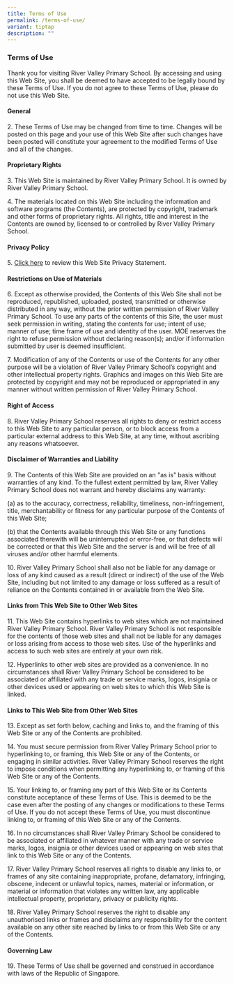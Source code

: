 ```yaml
---
title: Terms of Use
permalink: /terms-of-use/
variant: tiptap
description: ""
---
```

<h3><strong>Terms of Use</strong></h3>
<p>Thank you for visiting River Valley Primary School. By accessing and using
this Web Site, you shall be deemed to have accepted to be legally bound
by these Terms of Use. If you do not agree to these Terms of Use, please
do not use this Web Site.</p>
<h4>General</h4>
<p>2. These Terms of Use may be changed from time to time. Changes will be
posted on this page and your use of this Web Site after such changes have
been posted will constitute your agreement to the modified Terms of Use
and all of the changes.</p>
<h4>Proprietary Rights</h4>
<p></p>
<p>3. This Web Site is maintained by River Valley Primary School. It is owned
by River Valley Primary School.</p>
<p>4. The materials located on this Web Site including the information and
software programs (the Contents), are protected by copyright, trademark
and other forms of proprietary rights. All rights, title and interest in
the Contents are owned by, licensed to or controlled by River Valley Primary
School.</p>
<p></p>
<h4>Privacy Policy</h4>
<p>5. <a href="https://www.rivervalleypri.moe.edu.sg/privacy/" rel="noopener nofollow" target="_blank">Click here</a> to
review this Web Site Privacy Statement.</p>
<p></p>
<h4>Restrictions on Use of Materials</h4>
<p>6. Except as otherwise provided, the Contents of this Web Site shall not
be reproduced, republished, uploaded, posted, transmitted or otherwise
distributed in any way, without the prior written permission of River Valley
Primary School. To use any parts of the contents of this Site, the user
must seek permission in writing, stating the contents for use; intent of
use; manner of use; time frame of use and identity of the user. MOE reserves
the right to refuse permission without declaring reason(s); and/or if information
submitted by user is deemed insufficient.</p>
<p>7. Modification of any of the Contents or use of the Contents for any
other purpose will be a violation of River Valley Primary School’s copyright
and other intellectual property rights. Graphics and images on this Web
Site are protected by copyright and may not be reproduced or appropriated
in any manner without written permission of River Valley Primary School.</p>
<p></p>
<h4>Right of Access</h4>
<p>8. River Valley Primary School reserves all rights to deny or restrict
access to this Web Site to any particular person, or to block access from
a particular external address to this Web Site, at any time, without ascribing
any reasons whatsoever.</p>
<p></p>
<h4>Disclaimer of Warranties and Liability</h4>
<p>9. The Contents of this Web Site are provided on an "as is" basis without
warranties of any kind. To the fullest extent permitted by law, River Valley
Primary School does not warrant and hereby disclaims any warranty:</p>
<p>(a) as to the accuracy, correctness, reliability, timeliness, non-infringement,
title, merchantability or fitness for any particular purpose of the Contents
of this Web Site;</p>
<p>(b) that the Contents available through this Web Site or any functions
associated therewith will be uninterrupted or error-free, or that defects
will be corrected or that this Web Site and the server is and will be free
of all viruses and/or other harmful elements.</p>
<p>10. River Valley Primary School shall also not be liable for any damage
or loss of any kind caused as a result (direct or indirect) of the use
of the Web Site, including but not limited to any damage or loss suffered
as a result of reliance on the Contents contained in or available from
the Web Site.</p>
<p></p>
<h4>Links from This Web Site to Other Web Sites</h4>
<p>11. This Web Site contains hyperlinks to web sites which are not maintained
River Valley Primary School. River Valley Primary School is not responsible
for the contents of those web sites and shall not be liable for any damages
or loss arising from access to those web sites. Use of the hyperlinks and
access to such web sites are entirely at your own risk.</p>
<p>12. Hyperlinks to other web sites are provided as a convenience. In no
circumstances shall River Valley Primary School be considered to be associated
or affiliated with any trade or service marks, logos, insignia or other
devices used or appearing on web sites to which this Web Site is linked.</p>
<p></p>
<h4>Links to This Web Site from Other Web Sites</h4>
<p>13. Except as set forth below, caching and links to, and the framing of
this Web Site or any of the Contents are prohibited.</p>
<p>14. You must secure permission from River Valley Primary School prior
to hyperlinking to, or framing, this Web Site or any of the Contents, or
engaging in similar activities. River Valley Primary School reserves the
right to impose conditions when permitting any hyperlinking to, or framing
of this Web Site or any of the Contents.</p>
<p>15. Your linking to, or framing any part of this Web Site or its Contents
constitute acceptance of these Terms of Use. This is deemed to be the case
even after the posting of any changes or modifications to these Terms of
Use. If you do not accept these Terms of Use, you must discontinue linking
to, or framing of this Web Site or any of the Contents.</p>
<p>16. In no circumstances shall River Valley Primary School be considered
to be associated or affiliated in whatever manner with any trade or service
marks, logos, insignia or other devices used or appearing on web sites
that link to this Web Site or any of the Contents.</p>
<p>17. River Valley Primary School reserves all rights to disable any links
to, or frames of any site containing inappropriate, profane, defamatory,
infringing, obscene, indecent or unlawful topics, names, material or information,
or material or information that violates any written law, any applicable
intellectual property, proprietary, privacy or publicity rights.</p>
<p>18. River Valley Primary School reserves the right to disable any unauthorised
links or frames and disclaims any responsibility for the content available
on any other site reached by links to or from this Web Site or any of the
Contents.</p>
<p></p>
<h4>Governing Law</h4>
<p>19. These Terms of Use shall be governed and construed in accordance with
laws of the Republic of Singapore.</p>
<p>&nbsp;</p>